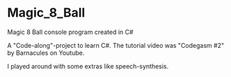 # Magic_8_Ball
Magic 8 Ball console program created in C#

A "Code-along"-project to learn C#. The tutorial video was "Codegasm #2" by Barnacules on Youtube.

I played around with some extras like speech-synthesis. 
